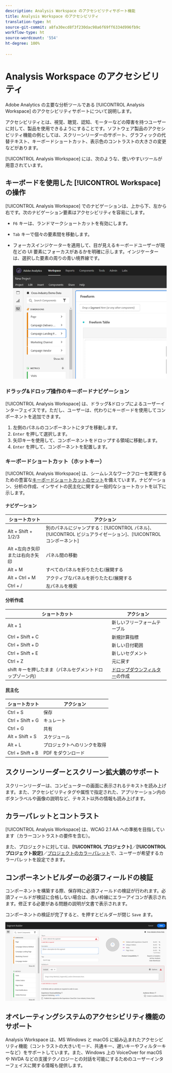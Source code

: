 ```yaml
---
description: Analysis Workspace のアクセシビリティサポート機能
title: Analysis Workspace のアクセシビリティ
translation-type: ht
source-git-commit: a8fa30ecd8f3f230dac98a6f69ff6334d996fb9c
workflow-type: ht
source-wordcount: '554'
ht-degree: 100%

---
```



# Analysis Workspace のアクセシビリティ

Adobe Analytics の主要な分析ツールである [!UICONTROL Analysis Workspace] のアクセシビリティサポートについて説明します。

アクセシビリティとは、視覚、聴覚、認知、モーターなどの障害を持つユーザーに対して、製品を使用できるようにすることです。ソフトウェア製品のアクセシビリティ機能の例としては、スクリーンリーダーのサポート、グラフィックの代替テキスト、キーボードショートカット、表示色のコントラストの大きさの変更などがあります。

[!UICONTROL Analysis Workspace] には、次のような、使いやすいツールが用意されています。

## キーボードを使用した [!UICONTROL Workspace] の操作

[!UICONTROL Analysis Workspace] でのナビゲーションは、上から下、左から右です。次のナビゲーション要素はアクセシビリティを容易にします。

* `F6` キーは、ランドマークショートカットを有効にします。
* `Tab` キーで個々の要素間を移動します。
* フォーカスインジケーターを適用して、目が見えるキーボードユーザーが現在どの UI 要素にフォーカスがあるかを明確に示します。インジケーターは、選択した要素の周りの青い境界線です。

   ![フォーカスインジケーター](assets/focus-indicator.png)

### ドラッグ&amp;ドロップ操作のキーボードナビゲーション

[!UICONTROL Analysis Workspace] は、ドラッグ&amp;ドロップによるユーザーインターフェイスです。ただし、ユーザーは、代わりにキーボードを使用してコンポーネントを追加できます。

1. 左側のパネルのコンポーネントにタブを移動します。
1. `Enter` を押して選択します。
1. 矢印キーを使用して、コンポーネントをドロップする領域に移動します。
1. `Enter` を押して、コンポーネントを配置します。

### キーボードショートカット（ホットキー）

[!UICONTROL Analysis Workspace] は、シームレスなワークフローを実現するための豊富な[キーボードショートカットのセット](https://docs.adobe.com/content/help/ja-JP/analytics/analyze/analysis-workspace/build-workspace-project/fa-shortcut-keys.html)を備えています。ナビゲーション、分析の作成、インサイトの民主化に関する一般的なショートカットを以下に示します。

#### ナビゲーション

| ショートカット | アクション |
|---|---|
| Alt + Shift + 1/2/3 | 別のパネルにジャンプする：[!UICONTROL パネル]、[!UICONTROL ビジュアライゼーション]、[!UICONTROL コンポーネント] |
| Alt +左向き矢印または右向き矢印 | パネル間の移動 |
| Alt + M | すべてのパネルを折りたたむ/展開する |
| Alt + Ctrl + M | アクティブなパネルを折りたたむ/展開する |
| Ctrl + / | 左パネルを検索 |

#### 分析作成

| ショートカット | アクション |
|---|---|
| Alt + 1 | 新しいフリーフォームテーブル |
| Ctrl + Shift + C | 新規計算指標 |
| Ctrl + Shift + D | 新しい日付範囲 |
| Ctrl + Shift + E | 新しいセグメント |
| Ctrl + Z | 元に戻す |
| shift キーを押したまま（パネルセグメントドロップゾーン内） | [ドロップダウンフィルター](https://docs.adobe.com/content/help/en/analytics-learn/tutorials/analysis-workspace/using-panels/using-drop-down-filters.html)の作成 |

#### 民主化

| ショートカット | アクション |
|---|---|
| Ctrl + S | 保存 |
| Ctrl + Shift + G | キュレート |
| Ctrl + G | 共有 |
| Alt + Shift + S | スケジュール |
| Alt + L | プロジェクトへのリンクを取得 |
| Ctrl + Shift + B | PDF をダウンロード |

## スクリーンリーダーとスクリーン拡大鏡のサポート

スクリーンリーダーは、コンピューターの画面に表示されるテキストを読み上げます。また、アクセシビリティタグや属性で指定された、アプリケーション内のボタンラベルや画像の説明など、テキスト以外の情報も読み上げます。

## カラーパレットとコントラスト

[!UICONTROL Analysis Workspace] は、WCAG 2.1 AA への準拠を目指しています（カラーコントラストの要件を含む）。

また、プロジェクトに対しては、**[!UICONTROL プロジェクト]**／**[!UICONTROL プロジェクト設定]**／[プロジェクトのカラーパレット](https://docs.adobe.com/content/help/ja-JP/analytics/analyze/analysis-workspace/build-workspace-project/color-palettes.html)で、ユーザーが希望するカラーパレットを設定できます。

## コンポーネントビルダーの必須フィールドの検証

コンポーネントを構築する際、保存時に必須フィールドの検証が行われます。必須フィールドが検証に合格しない場合は、赤い枠線にエラーアイコンが表示されます。修正する必要がある問題の説明が文書で表示されます。

コンポーネントの検証が完了すると、を押すとビルダーが閉じ `Save` ます。

![エラーの検証](assets/error-validation.png)

## オペレーティングシステムのアクセシビリティ機能のサポート

Analysis Workspace は、MS Windows と macOS に組み込まれたアクセシビリティ機能（コントラストの大きいモード、共通キー、遅いキーやフィルターキーなど）をサポートしています。また、Windows 上の VoiceOver for macOS や NVDA などの支援テクノロジーとの対話を可能にするためのユーザーインターフェイスに関する情報も提供します。